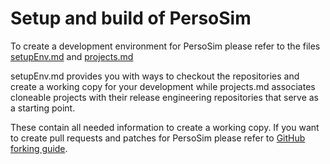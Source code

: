 Setup and build of PersoSim
========================
To create a development environment for PersoSim please refer to the files  [setupEnv.md](https://github.com/GlobalTester/org.globaltester.dev/blob/master/org.globaltester.dev.doc/setupEnv.md) and [projects.md](https://github.com/GlobalTester/org.globaltester.dev/blob/master/org.globaltester.dev/projects.md)

setupEnv.md provides you with ways to checkout the repositories and create a working copy for your development while projects.md associates cloneable projects with their release engineering repositories that serve as a starting point.

These contain all needed information to create a working copy.
If you want to create pull requests and patches for PersoSim please refer to [GitHub forking guide](https://help.github.com/articles/fork-a-repo/).
